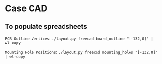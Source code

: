 # Case CAD

## To populate spreadsheets

`PCB Outline Vertices`: `./layout.py freecad board_outline "[-132,0]" | wl-copy`

`Mounting Hole Positions`: `./layout.py freecad mounting_holes "[-132,0]" | wl-copy`
